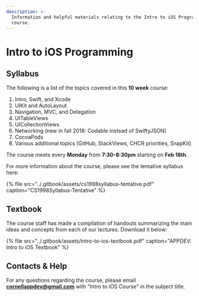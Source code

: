 ```yaml
---
description: >-
  Information and helpful materials relating to the Intro to iOS Programming
  course.
---
```


# Intro to iOS Programming

## Syllabus

The following is a list of the topics covered in this **10 week** course:

1. Intro, Swift, and Xcode
2. UIKit and AutoLayout
3. Navigation, MVC, and Delegation
4. UITableViews
5. UICollectionViews
6. Networking \(new in fall 2018: Codable instead of SwiftyJSON\)
7. CocoaPods
8. Various additional topics \(GitHub, StackViews, CHCR priorities, SnapKit\)

The course meets every **Monday** from **7:30-8:30pm** starting on **Feb 18th**.

For more information about the course, please see the tentative syllabus here:

{% file src="../.gitbook/assets/cs1998syllabus-tentative.pdf" caption="CS1998Syllabus-Tentative" %}

## Textbook

The course staff has made a compilation of handouts summarizing the main ideas and concepts from each of our lectures. Download it below:

{% file src="../.gitbook/assets/intro-to-ios-textbook.pdf" caption="APPDEV: Intro to iOS Textbook" %}

## Contacts & Help

For any questions regarding the course, please email **cornellappdev@gmail.com** with "Intro to iOS Course" in the subject title.

